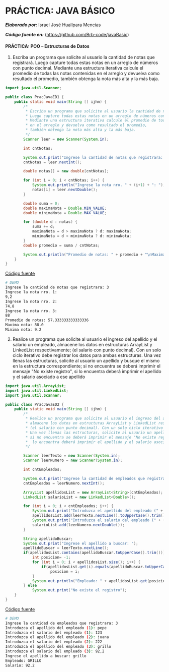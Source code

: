 # PRÁCTICA: JAVA BÁSICO

**_Elaborado por:_** Israel José Huallpara Mencias

**_Código fuente en:_** (https://github.com/Brb-code/javaBasic)

#### PRÁCTICA: POO – Estructuras de Datos

1. Escriba un programa que solicite al usuario la cantidad de notas que registrará. Luego capture todas estas notas en un arreglo de números con punto decimal. Mediante una estructura iterativa calcule el promedio de todas las notas contenidas en el arreglo y devuelva como resultado el promedio, también obtenga la nota más alta y la más baja.

```java
import java.util.Scanner;

public class PracJavaED1 {
    public static void main(String [] ijhm) {
        /*
         * Escriba un programa que solicite al usuario la cantidad de notas que registrará. 
         * Luego capture todas estas notas en un arreglo de números con punto decimal. 
         * Mediante una estructura iterativa calcule el promedio de todas las notas contenidas 
         * en el arreglo y devuelva como resultado el promedio, 
         * también obtenga la nota más alta y la más baja.
         */
        Scanner leer = new Scanner(System.in);

        int cntNotas;

        System.out.print("Ingrese la cantidad de notas que registrara: ");
        cntNotas = leer.nextInt();

        double notas[] = new double[cntNotas];

        for (int i = 0; i < cntNotas; i++) {
            System.out.println("Ingrese la nota nro. " + (i+1) + ": ");
            notas[i] = leer.nextDouble();
        }

        double suma = 0;
        double maximaNota = Double.MIN_VALUE;
        double minimaNota = Double.MAX_VALUE;

        for (double d : notas) {
            suma += d;
            maximaNota = d > maximaNota ? d: maximaNota;
            minimaNota = d < minimaNota ? d: minimaNota;
        }
        double promedio = suma / cntNotas;

        System.out.println("Promedio de notas: " + promedio + "\nMaxima nota: " + maximaNota + "\nMinima nota: " + minimaNota);
    }
}

```

[Código fuente](src/PracJavaED1.java)

```bash
# DEMO
Ingrese la cantidad de notas que registrara: 3
Ingrese la nota nro. 1: 
9,2
Ingrese la nota nro. 2: 
74,8
Ingrese la nota nro. 3: 
88
Promedio de notas: 57.333333333333336
Maxima nota: 88.0
Minima nota: 9.2
```

2. Realice un programa que solicite al usuario el ingreso del apellido y el salario un empleado, almacene los datos en estructuras ArrayList y LinkedList respectivamente; (el salario con punto decimal). Con un solo ciclo iterativo debe registrar los datos para ambas estructuras. Una vez llenas las estructuras, solicite al usuario un apellido y busque el mismo en la estructura correspondiente; si no encuentra se deberá imprimir el mensaje "No existe registro", si lo encuentra deberá imprimir el apellido y el salario asociado a ese apellido

```java
import java.util.ArrayList;
import java.util.LinkedList;
import java.util.Scanner;

public class PracJavaED2 {
    public static void main(String [] ijhm) {
        /*
         * Realice un programa que solicite al usuario el ingreso del apellido y el salario un empleado, 
         * almacene los datos en estructuras ArrayList y LinkedList respectivamente; 
         * (el salario con punto decimal). Con un solo ciclo iterativo debe registrar los datos para ambas estructuras. 
         * Una vez llenas las estructuras, solicite al usuario un apellido y busque el mismo en la estructura correspondiente; 
         * si no encuentra se deberá imprimir el mensaje "No existe registro", si
         *  lo encuentra deberá imprimir el apellido y el salario asociado a ese apellido
         */

        Scanner leerTexto = new Scanner(System.in);
        Scanner leerNumero = new Scanner(System.in);

        int cntEmpleados;

        System.out.print("Ingrese la cantidad de empleados que registrara: ");
        cntEmpleados = leerNumero.nextInt();

        ArrayList apellidosList = new ArrayList<String>(cntEmpleados);
        LinkedList salarioList = new LinkedList<Double>();

        for (int i = 0; i < cntEmpleados; i++) {
            System.out.print("Introduzca el apellido del empleado (" + (i + 1) + "): ");
            apellidosList.add(leerTexto.nextLine().toUpperCase().trim());
            System.out.print("Introduzca el salario del empleado (" + (i + 1) + "): ");
            salarioList.add(leerNumero.nextDouble());
        }

        String apellidoBuscar;
        System.out.print("Ingrese el apellido a buscar: ");
        apellidoBuscar = leerTexto.nextLine();
        if(apellidosList.contains(apellidoBuscar.toUpperCase().trim())){
            int posicion= -1;
            for (int i = 0; i < apellidosList.size(); i++) {
                if(apellidosList.get(i).equals(apellidoBuscar.toUpperCase().trim()))
                    posicion = i;
            }
            System.out.println("Empleado: " + apellidosList.get(posicion) + "\nSalario: " + salarioList.get(posicion));
        } else
            System.out.print("No existe el registro");
    }
}
```

[Código fuente](src/PracJavaED2.java)

```bash
# DEMO
Ingrese la cantidad de empleados que registrara: 3
Introduzca el apellido del empleado (1): pepe
Introduzca el salario del empleado (1): 123
Introduzca el apellido del empleado (2): juana
Introduzca el salario del empleado (2): 222
Introduzca el apellido del empleado (3): grillo
Introduzca el salario del empleado (3): 92,2
Ingrese el apellido a buscar: grillo
Empleado: GRILLO
Salario: 92.2

```